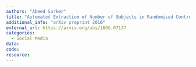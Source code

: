 ```yaml
---
authors: "Abeed Sarker"
title: "Automated Extraction of Number of Subjects in Randomised Controlled Trials"
additional_info: "arXiv preprint 2016"      
external_url: https://arxiv.org/abs/1606.07137
categories:
  - Social Media
data:
code:
resource:
---
```

